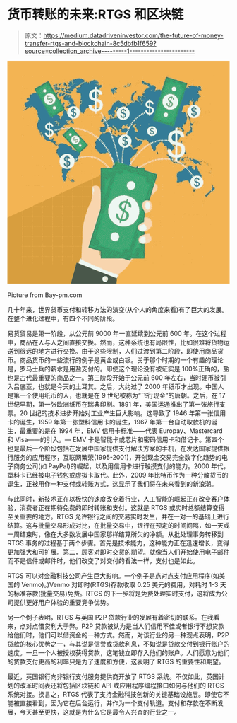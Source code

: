 # 货币转账的未来:RTGS 和区块链

> 原文：<https://medium.datadriveninvestor.com/the-future-of-money-transfer-rtgs-and-blockchain-8c5dbfb1f659?source=collection_archive---------1----------------------->

![](img/84e81ed2147717d71b332d879b964aed.png)

Picture from Bay-pm.com

几十年来，世界货币支付和转移方法的演变(从个人的角度来看)有了巨大的发展。在整个进化过程中，有四个不同的阶段。

易货贸易是第一阶段，从公元前 9000 年一直延续到公元前 600 年。在这个过程中，商品在人与人之间直接交换。然而，这种系统也有局限性，比如很难将货物运送到很远的地方进行交换。由于这些限制，人们过渡到第二阶段，即使用商品货币。商品货币的一些流行的例子是黄金或白银。关于那个时期的一个有趣的理论是，罗马士兵的薪水是用盐支付的。即使这个理论没有被证实是 100%正确的，盐也是古代最重要的商品之一。第三阶段开始于公元前 600 年左右，当时硬币被引入吕底亚，也就是今天的土耳其。之后，大约过了 2000 年纸币才出现。中国人是第一个使用纸币的人，也就是在 9 世纪被称为“飞行现金”的唐朝。之后，在 17 世纪早期，第一张欧洲纸币在瑞典印刷。1891 年，美国运通推出了第一张旅行支票。20 世纪的技术进步开始对工业产生巨大影响。这导致了 1946 年第一张信用卡的诞生，1959 年第一张塑料信用卡的诞生，1967 年第一台自动取款机的诞生，最重要的是在 1994 年，EMV 信用卡标准——代表 Europay、Mastercard 和 Visa——的引入。— EMV 卡是智能卡或芯片和密码信用卡和借记卡。第四个也是最后一个阶段包括在发展中国家提供支付解决方案的手机，在发达国家提供银行服务的应用程序，互联网繁荣(1995-2001)，开创现金交易完全数字化趋势的电子商务公司(如 PayPal)的崛起，以及用信用卡进行触摸支付的能力。2000 年代，塑料卡已经被电子钱包或虚拟卡取代。此外，2009 年比特币作为一种分散货币的诞生，正被用作一种支付或转账方式，这显示了我们将在未来看到的新浪潮。

与此同时，新技术正在以极快的速度改变着行业，人工智能的崛起正在改变客户体验，消费者正在期待免费的即时转账和支付。这就是 RTGS 或实时总额结算变得至关重要的地方。RTGS 允许银行之间的交易实时发生，并在一对一的基础上进行结算。这与批量交易形成对比，在批量交易中，银行在预定的时间间隔，如一天或一周结束时，像在大多数发展中国家那样结算所欠的净额。从批处理事务转移到 RTGS 事务的过程基于两个步骤。首先是技术能力，这种能力正在迅速增长，变得更加强大和可扩展。第二，顾客对即时交货的期望。就像当人们开始使用电子邮件而不是信件或邮件时，他们改变了对交付的看法一样，支付也是如此。

RTGS 可以对金融科技公司产生巨大影响。一个例子是点对点支付应用程序(如美国的 Venmo)。)Venmo 对即时(RTGS)存款收取 0.25 美元的费用，对耗时 1-3 天的标准存款(批量交易)免费。RTGS 的下一步将是免费处理实时支付，这将成为公司提供更好用户体验的重要竞争优势。

另一个例子表明，RTGS 与英国 P2P 贷款行业的发展有着密切的联系。在我看来，点对点借贷利大于弊。P2P 贷款被认为是当人们信用不佳或者银行不想贷款给他们时，他们可以借资金的一种方式。然而，对该行业的另一种观点表明，P2P 贷款的核心优势之一，与其说是信誉或贷款利息，不如说是贷款交付到银行账户的速度。一旦一个人被授权获得贷款，这笔钱立即存入他们的账户。人们愿意为他们的贷款支付更高的利率只是为了速度和方便，这表明了 RTGS 的重要性和期望。

最近，英国银行向非银行支付服务提供商开放了 RTGS 系统。不仅如此，英国计划的改革时间表还将包括区块链和 API 或应用程序编程接口如何与他们的 RTGS 系统对接。换言之，RTGS 代表了支持金融科技创新的关键基础设施层。即使它不能被直接看到，因为它在后台运行，并作为一个支付轨道。支付和存款在不断发展，今天甚至更快，这就是为什么它是最令人兴奋的行业之一。